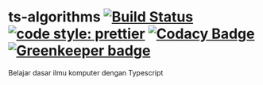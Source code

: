 # ts-algorithms [![Build Status](https://travis-ci.org/wayanjimmy/ts-algorithms.svg?branch=master)](https://travis-ci.org/wayanjimmy/ts-algorithms) [![code style: prettier](https://img.shields.io/badge/code_style-prettier-ff69b4.svg?style=flat-square)](https://github.com/prettier/prettier) [![Codacy Badge](https://api.codacy.com/project/badge/Grade/b34deeb694d14472a444fc06a9c55495)](https://www.codacy.com/app/wayanjimmy/ts-algorithms?utm_source=github.com&amp;utm_medium=referral&amp;utm_content=wayanjimmy/ts-algorithms&amp;utm_campaign=Badge_Grade) [![Greenkeeper badge](https://badges.greenkeeper.io/wayanjimmy/ts-algorithms.svg)](https://greenkeeper.io/)


Belajar dasar ilmu komputer dengan Typescript

